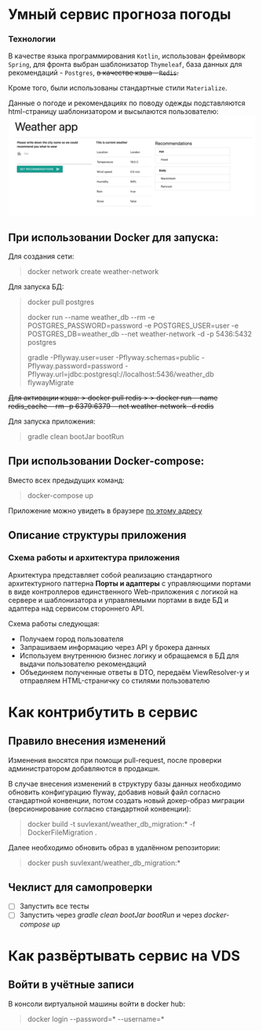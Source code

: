# Умный сервис прогноза погоды

### Технологии
В качестве языка программирования `Kotlin`, 
использован фреймворк `Spring`, 
для фронта выбран шаблонизатор `Thymeleaf`,
база данных для рекомендаций - `Postgres`,
~~в качестве кэша - `Redis`.~~

Кроме того, были использованы стандартные стили `Materialize`.

Данные о погоде и рекомендациях по поводу одежды подставляются html-страницу шаблонизатором и высылаются пользователю:
![Screenshot](/src/main/resources/images/Screenshot_for_md.jpg)

## При использовании Docker для запуска: 
Для создания сети:
> docker network create weather-network

Для запуска БД:
> docker pull postgres
>
> docker run --name weather_db --rm -e POSTGRES_PASSWORD=password -e POSTGRES_USER=user -e POSTGRES_DB=weather_db --net weather-network -d -p 5436:5432 postgres
>
> gradle -Pflyway.user=user -Pflyway.schemas=public -Pflyway.password=password -Pflyway.url=jdbc:postgresql://localhost:5436/weather_db flywayMigrate

<del>
Для активации кэша:
> docker pull redis
>
> docker run --name redis_cache --rm -p 6379:6379 --net weather-network -d redis

</del>

Для запуска приложения:
> gradle clean bootJar bootRun

## При использовании Docker-compose:
Вместо всех предыдущих команд:
>  docker-compose up

Приложение можно увидеть в браузере [по этому адресу](http://localhost:8080/)

## Описание структуры приложения        
### Схема работы и архитектура приложения
Архитектура представляет собой реализацию стандартного архитектурного паттерна
**Порты и адаптеры** с управляющими портами в виде контроллеров единственного Web-приложения
с логикой на сервере и шаблонизатора и управляемыми портами в виде БД и адаптера над
сервисом стороннего API.

Схема работы следующая:
- Получаем город пользователя
- Запрашиваем информацию через API у брокера данных
- Используем внутреннюю бизнес логику и обращаемся в БД для выдачи пользователю рекомендаций
- Объединяем полученные ответы в DTO, передаём ViewResolver-у и отправляем HTML-страничку со стилями 
пользователю

# Как контрибутить в сервис
## Правило внесения изменений
Изменения вносятся при помощи pull-request, после проверки администратором добавляются в продакшн.

В случае внесения изменений в структуру базы данных необходимо обновить конфигурацию flyway, добавив новый файл согласно
стандартной конвенции, потом создать новый докер-образ миграции (версионирование согласно стандартной конвенции):

> docker build -t suvlexant/weather_db_migration:* -f DockerFileMigration .
 
Далее необходимо обновить образ в удалённом репозитории:

> docker push suvlexant/weather_db_migration:*

## Чеклист для самопроверки
- [ ] Запустить все тесты
- [ ] Запустить через *gradle clean bootJar bootRun* и через *docker-compose up*

# Как развёртывать сервис на VDS
## Войти в учётные записи
В консоли виртуальной машины войти в docker hub:

> docker login --password=* --username=*



